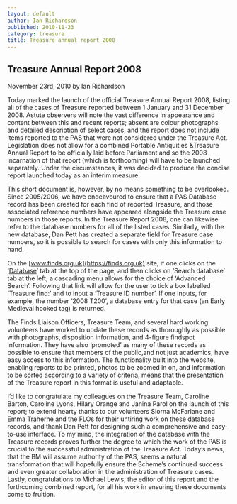 ```yaml
---
layout: default
author: Ian Richardson
published: 2010-11-23
category: treasure
title: Treasure annual report 2008
---
```

Treasure Annual Report 2008
---------------------------

November 23rd, 2010 by Ian Richardson

Today marked the launch of the official Treasure Annual Report 2008, listing all of the cases of Treasure reported between 1 January and 31 December 2008. Astute observers will note the vast difference in appearance and content between this and recent reports; absent are colour photographs and detailed description of select cases, and the report does not include items reported to the PAS that were not considered under the Treasure Act. Legislation does not allow for a combined Portable Antiquities &Treasure Annual Report to be officially laid before Parliament and so the 2008 incarnation of that report (which is forthcoming) will have to be launched separately. Under the circumstances, it was decided to produce the concise report launched today as an interim measure.

This short document is, however, by no means something to be overlooked. Since 2005/2006, we have endeavoured to ensure that a PAS Database record has been created for each find of reported Treasure, and those associated reference numbers have appeared alongside the Treasure case numbers in those reports. In the Treasure Report 2008, one can likewise refer to the database numbers for all of the listed cases. Similarly, with the new database, Dan Pett has created a separate field for Treasure case numbers, so it is possible to search for cases with only this information to hand.

On the [www.finds.org.uk](https://finds.org.uk) site, if one clicks on the ‘[Database](https://finds.org.uk/database)’ tab at the top of the page, and then clicks on ‘Search database’ tab at the left, a cascading menu allows for the choice of ‘Advanced Search’. Following that link will allow for the user to tick a box labelled ‘Treasure find:’ and to input a ‘Treasure ID number’. If one inputs, for example, the number ‘2008 T200’, a database entry for that case (an Early Medieval hooked tag) is returned.

The Finds Liaison Officers, Treasure Team, and several hard working volunteers have worked to update these records as thoroughly as possible with photographs, disposition information, and 4-figure findspot information. They have also ‘promoted’ as many of these records as possible to ensure that members of the public,and not just academics, have easy access to this information. The functionality built into the website, enabling reports to be printed, photos to be zoomed in on, and information to be sorted according to a variety of criteria, means that the presentation of the Treasure report in this format is useful and adaptable.

I’d like to congratulate my colleagues on the Treasure Team, Caroline Barton, Caroline Lyons, Hilary Orange and Janina Parol on the launch of this report; to extend hearty thanks to our volunteers Siorna McFarlane and Emma Traherne and the FLOs for their untiring work on these database records, and thank Dan Pett for designing such a comprehensive and easy-to-use interface. To my mind, the integration of the database with the Treasure records proves further the degree to which the work of the PAS is crucial to the successful administration of the Treasure Act. Today’s news, that the BM will assume authority of the PAS, seems a natural transformation that will hopefully ensure the Scheme’s continued success and even greater collaboration in the administration of Treasure cases. Lastly, congratulations to Michael Lewis, the editor of this report and the forthcoming combined report, for all his work in ensuring these documents come to fruition.